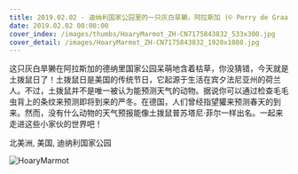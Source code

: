 ```yaml
---
title: 2019.02.02 - 迪纳利国家公园里的一只灰白旱獭，阿拉斯加 (© Perry de Graaf/Minden Pictures)
date: 2019.02.02 00:00:00
cover_index: /images/thumbs/HoaryMarmot_ZH-CN7175843832_533x300.jpg
cover_detail: /images/HoaryMarmot_ZH-CN7175843832_1920x1080.jpg
---
```


这只灰白旱獭在阿拉斯加的德纳里国家公园呆萌地含着枯草，你没猜错，今天就是土拨鼠日了！土拨鼠日是美国的传统节日，它起源于生活在宾夕法尼亚州的荷兰人。不过，土拨鼠并不是唯一被认为能预测天气的动物。据说你可以通过检查毛毛虫背上的条纹来预测即将到来的严冬。在德国，人们曾经指望獾来预测春天的到来。然而，没有什么动物的天气预报能像土拨鼠普苏塔尼·菲尔一样出名。一起来走进这些小家伙的世界吧！

北美洲, 美国, 迪纳利国家公园

![HoaryMarmot](/images/HoaryMarmot_ZH-CN7175843832_1920x1080.jpg)
